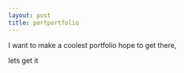 ```yaml
---
layout: post
title: portportfolio
---
```


I want to make a coolest portfolio
hope to get there, 

lets get it 
